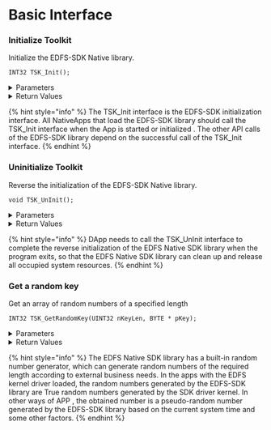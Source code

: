 # Basic Interface

### Initialize Toolkit

Initialize the EDFS-SDK Native library.

```
INT32 TSK_Init();
```

<details>

<summary>Parameters</summary>

none

</details>

<details>

<summary>Return Values</summary>

* INT32
  * KError\_Success success
  * KError\_CantConnectKernel, failed, unable to connect to the EDFS file system kernel (only valid for Native dapp development).
  * KError\_Other, failed, other errors;

</details>

{% hint style="info" %}
The TSK\_Init interface is the EDFS-SDK initialization interface. All NativeApps that load the EDFS-SDK library should call the TSK\_Init interface when the App is started or initialized . The other API calls of the EDFS-SDK library depend on the successful call of the TSK\_Init interface.
{% endhint %}

### Uninitialize Toolkit

Reverse the initialization of the EDFS-SDK Native library.

```
void TSK_UnInit();
```

<details>

<summary>Parameters</summary>

none

</details>

<details>

<summary>Return Values</summary>

none

</details>

{% hint style="info" %}
DApp needs to call the TSK\_UnInit interface to complete the reverse initialization of the EDFS Native SDK library when the program exits, so that the EDFS Native SDK library can clean up and release all occupied system resources.
{% endhint %}

### Get a random key

Get an array of random numbers of a specified length

```
INT32 TSK_GetRandomKey(UINT32 nKeyLen, BYTE * pKey);
```

<details>

<summary>Parameters</summary>

* UINT32
  * The length of the random key.
* Char \*
  * Pointer to the address to save the random key

</details>

<details>

<summary>Return Values</summary>

* INT32
  * KError\_Success, success

</details>

{% hint style="info" %}
The EDFS Native SDK library has a built-in random number generator, which can generate random numbers of the required length according to external business needs. In the apps with the EDFS kernel driver loaded, the random numbers generated by the EDFS-SDK library are True random numbers generated by the SDK driver kernel. In other ways of APP , the obtained number is a pseudo-random number generated by the EDFS-SDK library based on the current system time and some other factors.
{% endhint %}
